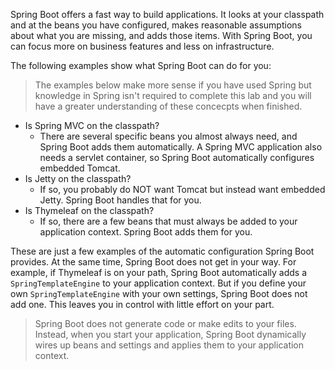 Spring Boot offers a fast way to build applications. It looks at your classpath and at the beans you have configured, makes reasonable assumptions about what you are missing, and adds those items. With Spring Boot, you can focus more on business features and less on infrastructure.

The following examples show what Spring Boot can do for you: 
> The examples below make more sense if you have used Spring but knowledge in Spring isn't required to complete this lab and you will have a greater understanding of these concecpts when finished.
*   Is Spring MVC on the classpath? 
    * There are several specific beans you almost always need, and Spring Boot adds them automatically. A Spring MVC application also needs a servlet container, so Spring Boot automatically configures embedded Tomcat.
*   Is Jetty on the classpath? 
    * If so, you probably do NOT want Tomcat but instead want embedded Jetty. Spring Boot handles that for you.
*   Is Thymeleaf on the classpath? 
    * If so, there are a few beans that must always be added to your application context. Spring Boot adds them for you.

These are just a few examples of the automatic configuration Spring Boot provides. At the same time, Spring Boot does not get in your way. For example, if Thymeleaf is on your path, Spring Boot automatically adds a `SpringTemplateEngine` to your application context. But if you define your own `SpringTemplateEngine` with your own settings, Spring Boot does not add one. This leaves you in control with little effort on your part.

> Spring Boot does not generate code or make edits to your files. Instead, when you start your application, Spring Boot dynamically wires up beans and settings and applies them to your application context.